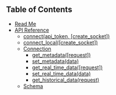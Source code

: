 ## Table of Contents

* [Read Me](/README.md)
* [API Reference](/docs/api/README.md)
  * [connect(api_token, [create_socket])](/docs/api/connect.md)
  * [connect_local([create_socket])](/docs/api/connect_local.md)
  * [Connection](/docs/api/Connection/README.md)
    * [get_metadata([request])](/docs/api/Connection/get_metadata.md)
    * [set_metadata(data)](/docs/api/Connection/set_metadata.md)
    * [get_real_time_data([request])](/docs/api/Connection/get_real_time_data.md)
    * [set_real_time_data(data)](/docs/api/Connection/set_real_time_data.md)
    * [get_historical_data(request)](/docs/api/Connection/get_historical_data.md)
  * [Schema](/docs/api/schema/README.md)